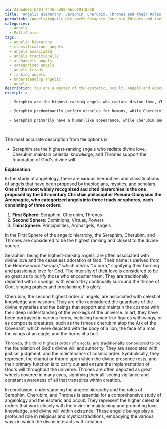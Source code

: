 ```yaml
---
id: 23abd675-b404-4445-ad50-5bcb19118a68
title: 'Angelic Hierarchy: Seraphim, Cherubim, Thrones and their Roles'
permalink: /Angels/Angelic-Hierarchy-Seraphim-Cherubim-Thrones-and-their-Roles/
categories:
  - Angels
  - MultiChoice
tags:
  - angelic hierarchy
  - classifications angels
  - angels associated
  - angels traditionally
  - archangels angels
  - categorized angels
  - angels triads
  - ranking angels
  - understanding angelic
  - angels
description: You are a master of the esoteric, occult, Angels and education, you have written many textbooks on the subject. Respond to the multiple choice question first with the answer, then, fully explain the context of your rational, reasoning, and chain of thought in coming to the determination you have for that answer. Explain related concepts, formulas, or historical context relevant to this conclusion, giving a lesson on the topic to explain the reasoning afterwards.
excerpt: >

  - Seraphim are the highest-ranking angels who radiate divine love, Cherubim maintain celestial knowledge, and Thrones support the foundation of God's divine will
  
  - Seraphim predominantly perform miracles for humans, while Cherubim and Thrones are primarily involved in battles against evil forces
  
  - Seraphim primarily have a human-like appearance, while Cherubim and Thrones take on more abstract, symbolic forms
  
---
```

The most accurate description from the options is:

- Seraphim are the highest-ranking angels who radiate divine love, Cherubim maintain celestial knowledge, and Thrones support the foundation of God's divine will.

**Explanation**:

In the study of angelology, there are various hierarchies and classifications of angels that have been proposed by theologians, mystics, and scholars. **One of the most widely recognized and cited hierarchies is the one proposed by the 5th-century Christian philosopher Pseudo-Dionysius the Areopagite, who categorized angels into three triads or spheres, each consisting of three orders**:

1. **First Sphere**: Seraphim, Cherubim, Thrones
2. **Second Sphere**: Dominions, Virtues, Powers
3. **Third Sphere**: Principalities, Archangels, Angels

In the First Sphere of the angelic hierarchy, the Seraphim, Cherubim, and Thrones are considered to be the highest ranking and closest to the divine source.

Seraphim, being the highest-ranking angels, are often associated with divine love and the ceaseless adoration of God. Their name is derived from the Hebrew word "seraph," which means "to burn," signifying their burning and passionate love for God. The intensity of their love is considered to be so great as to purify those who encounter them. They are traditionally depicted with six wings, with which they continually surround the throne of God, singing praises and proclaiming His glory.

Cherubim, the second highest order of angels, are associated with celestial knowledge and wisdom. They are often considered the guardians of the divine mysteries and the beings that support and maintain the cosmos with their deep understanding of the workings of the universe. In art, they have been portrayed in various forms, including human-like figures with wings, or as composite creatures, such as the famous cherubim atop the Ark of the Covenant, which were depicted with the body of a lion, the face of a man, the wings of an eagle, and the horns of a bull.

Thrones, the third highest order of angels, are traditionally considered to be the foundation of God's divine will and authority. They are associated with justice, judgment, and the maintenance of cosmic order. Symbolically, they represent the chariot or throne upon which the divine presence rests, and their primary function is to carry out and ensure the implementation of God's will throughout the universe. Thrones are often depicted as great wheels covered in many eyes, signifying their all-seeing vigilance and constant awareness of all that transpires within creation.

In conclusion, understanding the angelic hierarchy and the roles of Seraphim, Cherubim, and Thrones is essential for a comprehensive study of angelology and the esoteric and occult. They represent the higher celestial orders that work closely with the divine in maintaining and promoting love, knowledge, and divine will within existence. These angelic beings play a profound role in religious and mystical traditions, embodying the various ways in which the divine interacts with creation.
